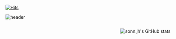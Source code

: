 <div align="left">
  
  [![Hits](https://hits.seeyoufarm.com/api/count/incr/badge.svg?url=https%3A%2F%2Fgithub.com%2Fsonnjh&count_bg=%23E1E1E1&title_bg=%237BF7D5&icon=github.svg&icon_color=%23FFFFFF&title=views&edge_flat=false)](https://hits.seeyoufarm.com)
</div>

![header](https://capsule-render.vercel.app/api?type=slice&height=250&text=sonn.jh&fontSize=65&desc=repos.%20docs.%20memos.%20&descSize=20&fontAlign=75&descAlign=75&fontAlignY=28&descAlignY=44&rotate=16.4&color=C6F7E9&fontColor=424242)

<div style="float:right; right:-24px; position:relative;">
  
  ![sonn.jh's GitHub stats](https://github-readme-stats.vercel.app/api?username=sonnjh&show_icons=true&title_color=42C9A8&text_color=424242&icon_color=42C9A8&hide_border=true&count_private=true)
</div>
